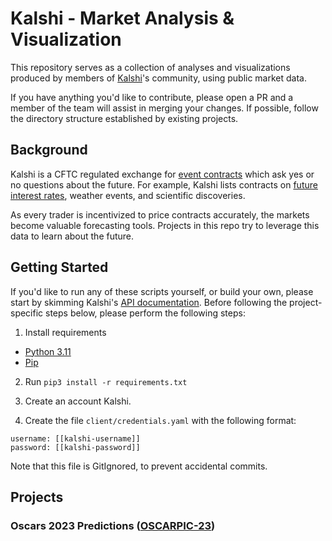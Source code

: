 # Kalshi - Market Analysis & Visualization

This repository serves as a collection of analyses and visualizations produced by members of [Kalshi](https://kalshi.com/)'s community, using public market data.

If you have anything you'd like to contribute, please open a PR and a member of the team will assist in merging your changes. If possible, follow the directory structure established by existing projects.

## Background

Kalshi is a CFTC regulated exchange for [event contracts](https://kalshi.com/learn/what-is-event-contract) which ask yes or no questions about the future. For example, Kalshi lists contracts on [future interest rates](https://kalshi.com/events/economics), weather events, and scientific discoveries.

As every trader is incentivized to price contracts accurately, the markets become valuable forecasting tools. Projects in this repo try to leverage this data to learn about the future.

## Getting Started

If you'd like to run any of these scripts yourself, or build your own, please start by skimming Kalshi's [API documentation](https://trading-api.readme.io/reference/getting-started). Before following the project-specific steps below, please perform the following steps:

1. Install requirements

* [Python 3.11](https://docs.python.org/3/whatsnew/3.11.html)
* [Pip](https://pip.pypa.io/en/stable/installation/)

2. Run `pip3 install -r requirements.txt`

3. Create an account Kalshi.

4. Create the file `client/credentials.yaml` with the following format:

```
username: [[kalshi-username]]
password: [[kalshi-password]]
```

Note that this file is GitIgnored, to prevent accidental commits.


## Projects

### Oscars 2023 Predictions ([OSCARPIC-23](https://kalshi.com/events/OSCARPIC-23))
